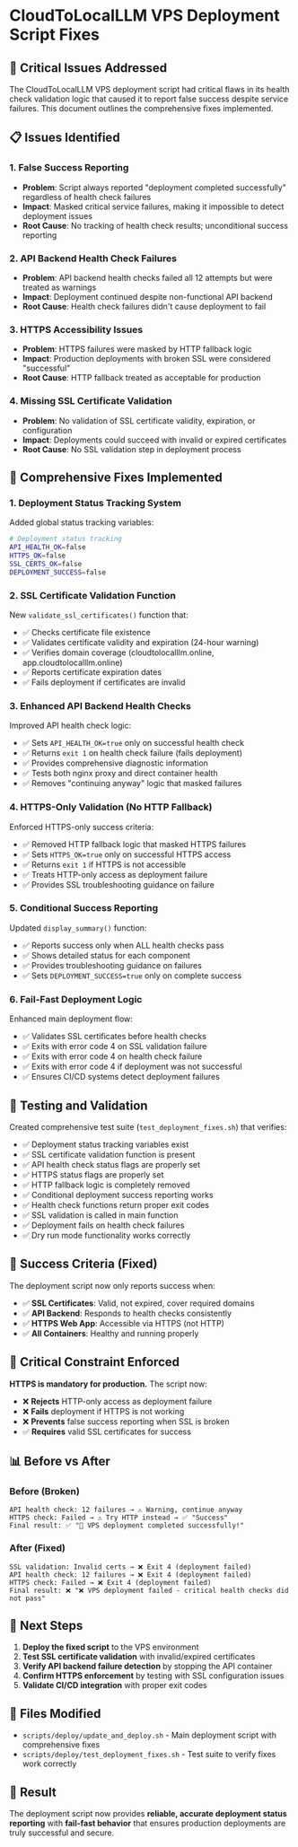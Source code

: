 # CloudToLocalLLM VPS Deployment Script Fixes

## 🚨 Critical Issues Addressed

The CloudToLocalLLM VPS deployment script had critical flaws in its health check validation logic that caused it to report false success despite service failures. This document outlines the comprehensive fixes implemented.

## 📋 Issues Identified

### 1. **False Success Reporting**
- **Problem**: Script always reported "deployment completed successfully" regardless of health check failures
- **Impact**: Masked critical service failures, making it impossible to detect deployment issues
- **Root Cause**: No tracking of health check results; unconditional success reporting

### 2. **API Backend Health Check Failures**
- **Problem**: API backend health checks failed all 12 attempts but were treated as warnings
- **Impact**: Deployment continued despite non-functional API backend
- **Root Cause**: Health check failures didn't cause deployment to fail

### 3. **HTTPS Accessibility Issues**
- **Problem**: HTTPS failures were masked by HTTP fallback logic
- **Impact**: Production deployments with broken SSL were considered "successful"
- **Root Cause**: HTTP fallback treated as acceptable for production

### 4. **Missing SSL Certificate Validation**
- **Problem**: No validation of SSL certificate validity, expiration, or configuration
- **Impact**: Deployments could succeed with invalid or expired certificates
- **Root Cause**: No SSL validation step in deployment process

## 🔧 Comprehensive Fixes Implemented

### 1. **Deployment Status Tracking System**

Added global status tracking variables:
```bash
# Deployment status tracking
API_HEALTH_OK=false
HTTPS_OK=false
SSL_CERTS_OK=false
DEPLOYMENT_SUCCESS=false
```

### 2. **SSL Certificate Validation Function**

New `validate_ssl_certificates()` function that:
- ✅ Checks certificate file existence
- ✅ Validates certificate validity and expiration (24-hour warning)
- ✅ Verifies domain coverage (cloudtolocalllm.online, app.cloudtolocalllm.online)
- ✅ Reports certificate expiration dates
- ✅ Fails deployment if certificates are invalid

### 3. **Enhanced API Backend Health Checks**

Improved API health check logic:
- ✅ Sets `API_HEALTH_OK=true` only on successful health check
- ✅ Returns `exit 1` on health check failure (fails deployment)
- ✅ Provides comprehensive diagnostic information
- ✅ Tests both nginx proxy and direct container health
- ✅ Removes "continuing anyway" logic that masked failures

### 4. **HTTPS-Only Validation (No HTTP Fallback)**

Enforced HTTPS-only success criteria:
- ✅ Removed HTTP fallback logic that masked HTTPS failures
- ✅ Sets `HTTPS_OK=true` only on successful HTTPS access
- ✅ Returns `exit 1` if HTTPS is not accessible
- ✅ Treats HTTP-only access as deployment failure
- ✅ Provides SSL troubleshooting guidance on failure

### 5. **Conditional Success Reporting**

Updated `display_summary()` function:
- ✅ Reports success only when ALL health checks pass
- ✅ Shows detailed status for each component
- ✅ Provides troubleshooting guidance on failures
- ✅ Sets `DEPLOYMENT_SUCCESS=true` only on complete success

### 6. **Fail-Fast Deployment Logic**

Enhanced main deployment flow:
- ✅ Validates SSL certificates before health checks
- ✅ Exits with error code 4 on SSL validation failure
- ✅ Exits with error code 4 on health check failure
- ✅ Exits with error code 4 if deployment was not successful
- ✅ Ensures CI/CD systems detect deployment failures

## 🧪 Testing and Validation

Created comprehensive test suite (`test_deployment_fixes.sh`) that verifies:
- ✅ Deployment status tracking variables exist
- ✅ SSL certificate validation function is present
- ✅ API health check status flags are properly set
- ✅ HTTPS status flags are properly set
- ✅ HTTP fallback logic is completely removed
- ✅ Conditional deployment success reporting works
- ✅ Health check functions return proper exit codes
- ✅ SSL validation is called in main function
- ✅ Deployment fails on health check failures
- ✅ Dry run mode functionality works correctly

## 🎯 Success Criteria (Fixed)

The deployment script now only reports success when:
- ✅ **SSL Certificates**: Valid, not expired, cover required domains
- ✅ **API Backend**: Responds to health checks consistently
- ✅ **HTTPS Web App**: Accessible via HTTPS (not HTTP)
- ✅ **All Containers**: Healthy and running properly

## 🚫 Critical Constraint Enforced

**HTTPS is mandatory for production.** The script now:
- ❌ **Rejects** HTTP-only access as deployment failure
- ❌ **Fails** deployment if HTTPS is not working
- ❌ **Prevents** false success reporting when SSL is broken
- ✅ **Requires** valid SSL certificates for success

## 📊 Before vs After

### Before (Broken)
```
API health check: 12 failures → ⚠️ Warning, continue anyway
HTTPS check: Failed → ⚠️ Try HTTP instead → ✅ "Success"
Final result: ✅ "🎉 VPS deployment completed successfully!"
```

### After (Fixed)
```
SSL validation: Invalid certs → ❌ Exit 4 (deployment failed)
API health check: 12 failures → ❌ Exit 4 (deployment failed)  
HTTPS check: Failed → ❌ Exit 4 (deployment failed)
Final result: ❌ "❌ VPS deployment failed - critical health checks did not pass"
```

## 🔄 Next Steps

1. **Deploy the fixed script** to the VPS environment
2. **Test SSL certificate validation** with invalid/expired certificates
3. **Verify API backend failure detection** by stopping the API container
4. **Confirm HTTPS enforcement** by testing with SSL configuration issues
5. **Validate CI/CD integration** with proper exit codes

## 📝 Files Modified

- `scripts/deploy/update_and_deploy.sh` - Main deployment script with comprehensive fixes
- `scripts/deploy/test_deployment_fixes.sh` - Test suite to verify fixes work correctly

## 🎉 Result

The deployment script now provides **reliable, accurate deployment status reporting** with **fail-fast behavior** that ensures production deployments are truly successful and secure.
